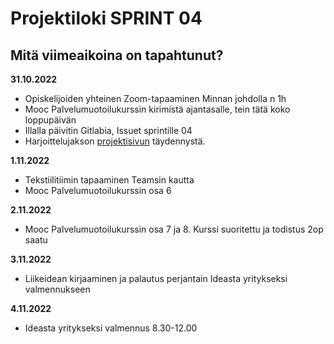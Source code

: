 # Projektiloki SPRINT 04

## Mitä viimeaikoina on tapahtunut? 

**31.10.2022**   
* Opiskelijoiden yhteinen Zoom-tapaaminen Minnan johdolla n 1h   
* Mooc Palvelumuotoilukurssin kirimistä ajantasalle, tein tätä koko loppupäivän  
* Illalla päivitin Gitlabia, Issuet sprintille 04   
* Harjoittelujakson [projektisivun](https://service-design.pages.labranet.jamk.fi/supercalifragilisticexpialidocious/) täydennystä.   

**1.11.2022**   
* Tekstiilitiimin tapaaminen Teamsin kautta   
* Mooc Palvelumuotoilukurssin osa 6

**2.11.2022**  
* Mooc Palvelumuotoilukurssin osa 7 ja 8. Kurssi suoritettu ja todistus 2op saatu

**3.11.2022**  
*  Liikeidean kirjaaminen ja palautus perjantain Ideasta yritykseksi valmennukseen

**4.11.2022**   
* Ideasta yritykseksi valmennus 8.30-12.00

